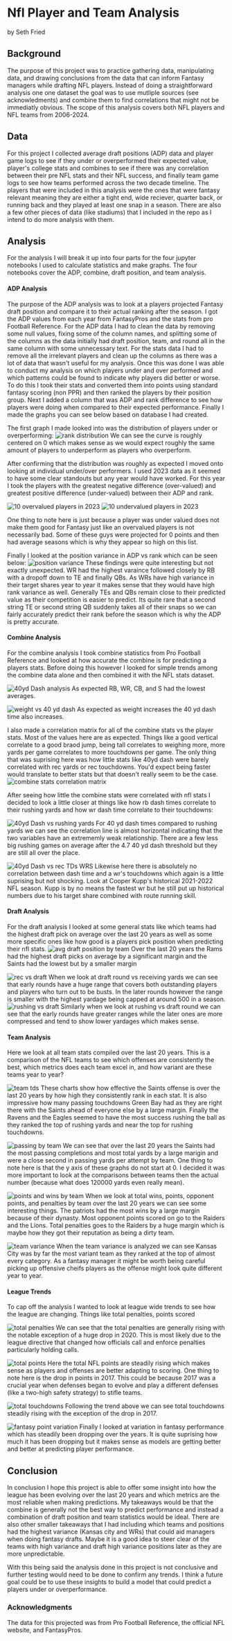 # Nfl Player and Team Analysis 
by Seth Fried
## Background
The purpose of this project was to practice gathering data, manipulating data, and drawing conclusions from the data that can inform Fantasy managers while drafting NFL players. Instead of doing a straightforward analysis one one dataset the goal was to use mutliple sources (see acknowledments) and combine them to find correlations that might not be immediatly obvious. The scope of this analysis covers both NFL players and NFL teams from 2006-2024. 

## Data
For this project I collected average draft positions (ADP) data and player game logs to see if they under or overperformed their expected value, player's college stats and combines to see if there was any correlation between their pre NFL stats and their NFL success, and finally team game logs to see how teams performed across the two decade timeline. The players that were included in this analysis were the ones that were fantasy relevant meaning they are either a tight end, wide reciever, quarter back, or running back and they played at least one snap in a season. There are also a few other pieces of data (like stadiums) that I included in the repo as I intend to do more analysis with them.
## Analysis
For the analysis I will break it up into four parts for the four jupyter notebooks I used to calculate statistics and make graphs. The four notebooks cover the ADP, combine, draft position, and team analysis.

#### ADP Analysis
The purpose of the ADP analysis was to look at a players projected Fantasy draft position and compare it to their actual ranking after the season. I got the ADP values from each year from FantasyPros and the stats from pro Football Reference. For the ADP data I had to clean the data by removing some null values, fixing some of the column names, and splitting some of the columns as the data initially had draft position, team, and round all in the same column with some unnecessary text. For the stats data I had to remove all the irrelevant players and clean up the columns as there was a lot of data that wasn't useful for my analysis. Once this was done I was able to conduct my analysis on which players under and over performed and which patterns could be found to indicate why players did better or worse. To do this I took their stats and converted them into points using standard fantasy scoring (non PPR) and then ranked the players by their position group. Next I added a column that was ADP and rank difference to see how players were doing when compared to their expected performance. Finally I made the graphs you can see below based on database I had created. 

The first graph I made looked into was the distribution of players under or overperforming:
![rank distribution](images/rank_diff_distribution_histogram.png)
We can see the curve is roughly centered on 0 which makes sense as we would expect roughly the same amount of players to underperform as players who overperform. 

After confirming that the distribution was roughly as expected I moved onto looking at individual under/over performers. I used 2023 data as it seemed to have some clear standouts but any year would have worked. For this year I took the players with the greatest negative difference (over-valued) and greatest positive difference (under-valued) between their ADP and rank.

![10 overvalued players in 2023](images/over_valued_players_2023.png)
![10 undervalued players in 2023](images/under_valued_players_2023.png)

One thing to note here is just because a player was under valued does not make them good for Fantasy just like an overvalued players is not necessarily bad. Some of these guys were projected for 0 points and then had average seasons which is why they appear so high on this list.

Finally I looked at the position variance in ADP vs rank which can be seen below:
![position variance](images/positional_variation.png)
These findings were quite interesting but not exactly unexpected. WR had the highest varaince followed closely by RB with a dropoff down to TE and finally QBs. As WRs have high variance in their target shares year to year it makes sense that they would have high rank variance as well. Generally TEs and QBs remain close to their predicted value as their competition is easier to predict. Its quite rare that a second string TE or second string QB suddenly takes all of their snaps so we can fairly accurately predict their rank before the season which is why the ADP is pretty accurate. 

#### Combine Analysis
For the combine analysis I took combine statistics from Pro Football Reference and looked at how accurate the combine is for predicting a players stats. Before doing this however I looked for simple trends among the combine data alone and then combined it with the NFL stats dataset. 

![40yd Dash analysis](images/40ydDash.png)
 As expected RB, WR, CB, and S had the lowest averages. 

![weight vs 40 yd dash](images/weightvsdash.png)
As expected as weight increases the 40 yd dash time also increases.

I also made a correlation matrix for all of the combine stats vs the player stats. Most of the values here are as expected. Things like a good vertical correlate to a good braod jump, being tall correlates to weighing more, more yards per game correlates to more touchdowns per game. The only thing that was suprising here was how little stats like 40yd dash were barely correlated with rec yards or rec touchdowns. You'd expect being faster would translate to better stats but that doesn't really seem to be the case. 
![combine stats correlation matrix](images/combine_stat_correlation.png)

After seeing how little the combine stats were correlated with nfl stats I decided to look a little closer at things like how rb dash times correlate to their rushing yards and how wr dash time correlate to their touchdowns:

![40yd Dash vs rushing yards](images/40yd_vs_rushing.png)
For 40 yd dash times compared to rushing yards we can see the correlation line is almost horizontal indicating that the two variables have an extrememly weak relationship. There are a few less big rushing games on average after the 4.7 40 yd dash threshold but they are still all over the place. 

![40yd Dash vs rec TDs WRS](images/40yd_vs_touchdown.png)
Likewise here there is absolutely no correlation between dash time and a wr's touchdowns which again is a little suprising but not shocking. Look at Cooper Kupp's historical 2021-2022 NFL season. Kupp is by no means the fastest wr but he still put up historical numbers due to his target share combined with route running skill. 



#### Draft Analysis
For the draft analysis I looked at some general stats like which teams had the highest draft pick on average over the last 20 years as well as some more specific ones like how good is a players pick position when predicting their nfl stats.
![avg draft position by team](images/avg_draft.png)
Over the last 20 years the Rams had the highest draft picks on average by a significant margin and the Saints had the lowest but by a smaller margin

![rec vs draft](images/rec_vs_draft.png)
When we look at draft round vs receiving yards we can see that early rounds have a huge range that covers both outstanding players and players who turn out to be busts. In the later rounds however the range is smaller with the highest yardage being capped at around 500 in a season. 
![rushing vs draft](images/rushing_vs_draft.png)
Similarly when we look at rushing vs draft round we can see that the early rounds have greater ranges while the later ones are more compressed and tend to show lower yardages which makes sense. 

#### Team Analysis
Here we look at all team stats compiled over the last 20 years. This is a comparison of the NFL teams to see which offenses are consistently the best, which metrics does each team excel in, and how variant are these teams year to year?

![team tds](images/team_td.png)
These charts show how effective the Saints offense is over the last 20 years by how high they consistently rank in each stat. It is also impressive how many passing touchdowns Green Bay had as they are right there with the Saints ahead of everyone else by a large margin. Finally the Ravens and the Eagles seemed to have the most success rushing the ball as they ranked the top of rushing yards and near the top for rushing touchdowns. 

![passing by team](images/passing_by_team.png)
We can see that over the last 20 years the Saints had the most passing completions and most total yards by a large marigin and were a close second in passing yards per attempt by team. One thing to note here is that the y axis of these graphs do not start at 0. I decided it was more important to look at the comparisons between teams then the actual number (because what does 120000 yards even really mean).

![points and wins by team](images/points_by_team.png)
When we look at total wins, points, opponent points, and penalties by team over the last 20 years we can see some interesting things. The patriots had the most wins by a large margin because of their dynasty. Most opponent points scored on go to the Raiders and the Lions. Total penalties goes to the Raiders by a huge margin which is maybe how they got their reputation as being a dirty team. 

![team variance](images/team_var.png)
When the team variance is analyzed we can see Kansas City was by far the most variant team as they ranked at the top of almost every category. As a fantasy manager it might be worth being careful picking up offensive cheifs players as the offense might look quite different year to year. 

#### League Trends
To cap off the analysis I wanted to look at league wide trends to see how the league are changing. Things like total penalties, points scored


![total penalties](images/tot_pen.png)
We can see that the total penalties are generally rising with the notable exception of a huge drop in 2020. This is most likely due to the league directive that changed how officials call and enforce penalties particularly holding calls. 

![total points](images/tot_points.png)
Here the total NFL points are steadily rising which makes sense as players and offenses are better adapting to scoring. One thing to note here is the drop in points in 2017. This could be because 2017 was a crucial year when defenses began to evolve and play a different defenses (like a two-high safety strategy) to stifle teams.

![total touchdowns](images/tot_td.png)
Following the trend above we can see total touchdowns steadily rising with the exception of the drop in 2017.

![fantasy point variation](images/yearly_variation.png)
Finally I looked at variation in fantasy performance which has steadily been dropping over the years. It is quite suprising how much it has been dropping but it makes sense as models are getting better and better at predicting player performance. 

## Conclusion
In conclusion I hope this project is able to offer some insight into how the league has been evolving over the last 20 years and which metrics are the most reliable when making predictions. My takeaways would be that the combine is generally not the best way to predict performance and instead a combination of draft position and team statistics would be ideal. There are also other smaller takeaways that I had including which teams and positions had the highest variance (Kansas city and WRs) that could aid managers when doing fantasy drafts. Maybe it is a good idea to steer clear of the teams with high variance and draft high variance positions later as they are more unpredictable. 

With this being said the analysis done in this project is not conclusive and further testing would need to be done to confirm any trends. I think a future goal could be to use these insights to build a model that could predict a players under or overperformance.
### Acknowledgments
The data for this projected was from Pro Football Reference, the official NFL website, and FantasyPros.
